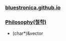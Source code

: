 ### [bluestronica.github.io](https://bluestronica.github.io/)

### [Philosophy(철학)](https://github.com/bluestronica/bluestronica.github.io/blob/main/CppCoreGuidelines/Philosophy.md)
- (char*)&vector
